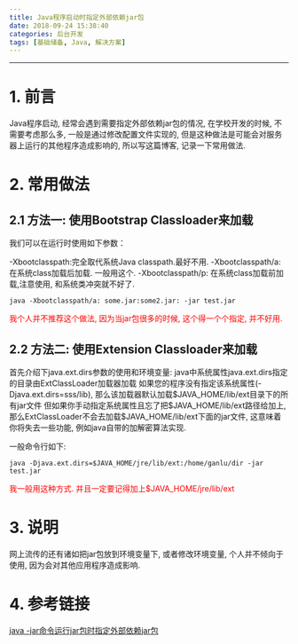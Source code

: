 ```yaml
---
title: Java程序启动时指定外部依赖jar包
date: 2018-09-24 15:38:40
categories: 后台开发
tags: [基础储备, Java, 解决方案]
---
```


----

<!-- more -->

# 1. 前言

Java程序启动, 经常会遇到需要指定外部依赖jar包的情况, 在学校开发的时候, 不需要考虑那么多, 一般是通过修改配置文件实现的, 但是这种做法是可能会对服务器上运行的其他程序造成影响的, 所以写这篇博客, 记录一下常用做法.

# 2. 常用做法

## 2.1 方法一: 使用Bootstrap Classloader来加载

我们可以在运行时使用如下参数：

-Xbootclasspath:完全取代系统Java classpath.最好不用.
-Xbootclasspath/a: 在系统class加载后加载. 一般用这个.
-Xbootclasspath/p: 在系统class加载前加载,注意使用, 和系统类冲突就不好了.

```linux
java -Xbootclasspath/a: some.jar:some2.jar: -jar test.jar
```

<font color=red>我个人并不推荐这个做法, 因为当jar包很多的时候, 这个得一个个指定, 并不好用.</font>

## 2.2 方法二: 使用Extension Classloader来加载

首先介绍下java.ext.dirs参数的使用和环境变量:
java中系统属性java.ext.dirs指定的目录由ExtClassLoader加载器加载
如果您的程序没有指定该系统属性(-Djava.ext.dirs=sss/lib), 那么该加载器默认加载\$JAVA_HOME/lib/ext目录下的所有jar文件
但如果你手动指定系统属性且忘了把\$JAVA_HOME/lib/ext路径给加上, 那么ExtClassLoader不会去加载\$JAVA_HOME/lib/ext下面的jar文件, 这意味着你将失去一些功能, 例如java自带的加解密算法实现.

一般命令行如下:

```linux
java -Djava.ext.dirs=$JAVA_HOME/jre/lib/ext:/home/ganlu/dir -jar test.jar
```

<font color=red>我一般用这种方式. 并且一定要记得加上\$JAVA_HOME/jre/lib/ext</font>

# 3. 说明

网上流传的还有诸如把jar包放到环境变量下, 或者修改环境变量, 个人并不倾向于使用, 因为会对其他应用程序造成影响.

# 4. 参考链接

[java -jar命令运行jar包时指定外部依赖jar包](https://blog.csdn.net/w47_csdn/article/details/80254459)
